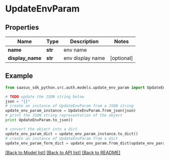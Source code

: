 # UpdateEnvParam


## Properties

Name | Type | Description | Notes
------------ | ------------- | ------------- | -------------
**name** | **str** | env name | 
**display_name** | **str** | env display name | [optional] 

## Example

```python
from saasus_sdk_python.src.auth.models.update_env_param import UpdateEnvParam

# TODO update the JSON string below
json = "{}"
# create an instance of UpdateEnvParam from a JSON string
update_env_param_instance = UpdateEnvParam.from_json(json)
# print the JSON string representation of the object
print UpdateEnvParam.to_json()

# convert the object into a dict
update_env_param_dict = update_env_param_instance.to_dict()
# create an instance of UpdateEnvParam from a dict
update_env_param_form_dict = update_env_param.from_dict(update_env_param_dict)
```
[[Back to Model list]](../README.md#documentation-for-models) [[Back to API list]](../README.md#documentation-for-api-endpoints) [[Back to README]](../README.md)



